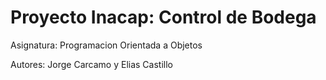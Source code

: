 # Proyecto Inacap: Control de Bodega

Asignatura: Programacion Orientada a Objetos

Autores: Jorge Carcamo y Elias Castillo
